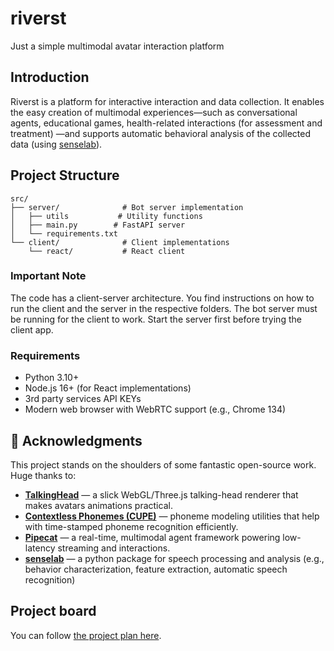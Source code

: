 # riverst
Just a simple multimodal avatar interaction platform

## Introduction
Riverst is a platform for interactive interaction and data collection. It enables the easy creation of multimodal experiences—such as conversational agents, educational games, health-related interactions (for assessment and treatment) —and supports automatic behavioral analysis of the collected data (using [senselab](https://github.com/sensein/senselab)).

## Project Structure

```
src/
├── server/              # Bot server implementation
│   ├── utils           # Utility functions
│   ├── main.py        # FastAPI server
│   └── requirements.txt
└── client/              # Client implementations
    └── react/           # React client
```

### Important Note

The code has a client-server architecture. You find instructions on how to run the client and the server in the respective folders. The bot server must be running for the client to work. Start the server first before trying the client app.

### Requirements

- Python 3.10+
- Node.js 16+ (for React implementations)
- 3rd party services API KEYs
- Modern web browser with WebRTC support (e.g., Chrome 134)

## 🙏 Acknowledgments

This project stands on the shoulders of some fantastic open-source work. Huge thanks to:

- **[TalkingHead](https://github.com/met4citizen/TalkingHead)** — a slick WebGL/Three.js talking-head renderer that makes avatars animations practical.
- **[Contextless Phonemes (CUPE)](https://github.com/tabahi/contexless-phonemes-CUPE)** — phoneme modeling utilities that help with time-stamped phoneme recognition efficiently.
- **[Pipecat](https://github.com/pipecat-ai/pipecat)** — a real-time, multimodal agent framework powering low-latency streaming and interactions.
- **[senselab](https://github.com/sensein/senselab)** — a python package for speech processing and analysis (e.g., behavior characterization, feature extraction, automatic speech recognition)


## Project board

You can follow [the project plan here](https://github.com/orgs/sensein/projects/55).
